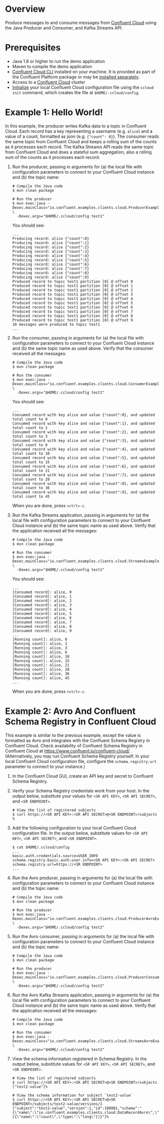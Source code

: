 # Overview

Produce messages to and consume messages from [Confluent Cloud](https://www.confluent.io/confluent-cloud/) using the Java Producer and Consumer, and Kafka Streams API.


# Prerequisites

* Java 1.8 or higher to run the demo application
* Maven to compile the demo application
* [Confluent Cloud CLI](https://docs.confluent.io/current/cloud/cli/install.html) installed on your machine. It is provided as part of the Confluent Platform package or may be [installed separately](https://docs.confluent.io/current/cloud/cli/install.html).
* Access to a [Confluent Cloud](https://www.confluent.io/confluent-cloud/) cluster
* [Initialize](https://docs.confluent.io/current/cloud/cli/multi-cli.html#connect-ccloud-cli-to-a-cluster) your local Confluent Cloud configuration file using the `ccloud init` command, which creates the file at `$HOME/.ccloud/config`.


# Example 1: Hello World!

In this example, the producer writes Kafka data to a topic in Confluent Cloud. 
Each record has a key representing a username (e.g. `alice`) and a value of a count, formatted as json (e.g. `{"count": 0}`).
The consumer reads the same topic from Confluent Cloud and keeps a rolling sum of the counts as it processes each record.
The Kafka Streams API reads the same topic from Confluent Cloud and does a stateful sum aggregation, also a rolling sum of the counts as it processes each record.

1. Run the producer, passing in arguments for (a) the local file with configuration parameters to connect to your Confluent Cloud instance and (b) the topic name:

	```shell
	# Compile the Java code
	$ mvn clean package
	
	# Run the producer
	$ mvn exec:java -Dexec.mainClass="io.confluent.examples.clients.cloud.ProducerExample" \
	  -Dexec.args="$HOME/.ccloud/config test1"
	```

	You should see:
	
	```shell
	...
	Producing record: alice	{"count":0}
	Producing record: alice	{"count":1}
	Producing record: alice	{"count":2}
	Producing record: alice	{"count":3}
	Producing record: alice	{"count":4}
	Producing record: alice	{"count":5}
	Producing record: alice	{"count":6}
	Producing record: alice	{"count":7}
	Producing record: alice	{"count":8}
	Producing record: alice	{"count":9}
	Produced record to topic test1 partition [0] @ offset 0
	Produced record to topic test1 partition [0] @ offset 1
	Produced record to topic test1 partition [0] @ offset 2
	Produced record to topic test1 partition [0] @ offset 3
	Produced record to topic test1 partition [0] @ offset 4
	Produced record to topic test1 partition [0] @ offset 5
	Produced record to topic test1 partition [0] @ offset 6
	Produced record to topic test1 partition [0] @ offset 7
	Produced record to topic test1 partition [0] @ offset 8
	Produced record to topic test1 partition [0] @ offset 9
	10 messages were produced to topic test1
	...
	```

2. Run the consumer, passing in arguments for (a) the local file with configuration parameters to connect to your Confluent Cloud instance and (b) the same topic name as used above. Verify that the consumer received all the messages:

    ```shell
    # Compile the Java code
    $ mvn clean package
    
    # Run the consumer
    $ mvn exec:java -Dexec.mainClass="io.confluent.examples.clients.cloud.ConsumerExample" \
      -Dexec.args="$HOME/.ccloud/config test1"
    ```
    
    You should see:
    
    ```shell
    ...
    Consumed record with key alice and value {"count":0}, and updated total count to 0
    Consumed record with key alice and value {"count":1}, and updated total count to 1
    Consumed record with key alice and value {"count":2}, and updated total count to 3
    Consumed record with key alice and value {"count":3}, and updated total count to 6
    Consumed record with key alice and value {"count":4}, and updated total count to 10
    Consumed record with key alice and value {"count":5}, and updated total count to 15
    Consumed record with key alice and value {"count":6}, and updated total count to 21
    Consumed record with key alice and value {"count":7}, and updated total count to 28
    Consumed record with key alice and value {"count":8}, and updated total count to 36
    Consumed record with key alice and value {"count":9}, and updated total count to 45
    ```
    
    When you are done, press `<ctrl>-c`.

3. Run the Kafka Streams application, passing in arguments for (a) the local file with configuration parameters to connect to your Confluent Cloud instance and (b) the same topic name as used above. Verify that the application received all the messages:

    ```shell
    # Compile the Java code
    $ mvn clean package

    # Run the consumer
    $ mvn exec:java -Dexec.mainClass="io.confluent.examples.clients.cloud.StreamsExample" \
      -Dexec.args="$HOME/.ccloud/config test1"
    ```

    You should see:

    ```
    ...
    [Consumed record]: alice, 0
    [Consumed record]: alice, 1
    [Consumed record]: alice, 2
    [Consumed record]: alice, 3
    [Consumed record]: alice, 4
    [Consumed record]: alice, 5
    [Consumed record]: alice, 6
    [Consumed record]: alice, 7
    [Consumed record]: alice, 8
    [Consumed record]: alice, 9
    ...
    [Running count]: alice, 0
    [Running count]: alice, 1
    [Running count]: alice, 3
    [Running count]: alice, 6
    [Running count]: alice, 10
    [Running count]: alice, 15
    [Running count]: alice, 21
    [Running count]: alice, 28
    [Running count]: alice, 36
    [Running count]: alice, 45
    ...
    ```
        
    When you are done, press `<ctrl>-c`.


# Example 2: Avro And Confluent Schema Registry in Confluent Cloud

This example is similar to the previous example, except the value is formatted as Avro and integrates with the Confluent Schema Registry in Confluent Cloud.
Check availability of Confluent Schema Registry in Confluent Cloud at https://www.confluent.io/confluent-cloud/ .
(Alternatively, you may run Confluent Schema Registry yourself. In your local Confluent Cloud configuration file, configure the `schema.registry.url` parameter to connect to your instance.)

1. In the Confluent Cloud GUI, create an API key and secret to Confluent Schema Registry.

2. Verify your Schema Registry credentials work from your host. In the output below, substitute your values for `<SR API KEY>`, `<SR API SECRET>`, and `<SR ENDPOINT>`.

    ```shell
    # View the list of registered subjects
    $ curl https://<SR API KEY>:<SR API SECRET>@<SR ENDPOINT>/subjects
    %
    ```

3. Add the following configuration to your local Confluent Cloud configuration file. In the output below, substitute values for `<SR API KEY>`, `<SR API SECRET>`, and `<SR ENDPOINT>`.

    ```shell
    $ cat $HOME/.ccloud/config
    ...
    basic.auth.credentials.source=USER_INFO
    schema.registry.basic.auth.user.info=<SR API KEY>:<SR API SECRET>
    schema.registry.url=https://<SR ENDPOINT>
    ...
    ```

4. Run the Avro producer, passing in arguments for (a) the local file with configuration parameters to connect to your Confluent Cloud instance and (b) the topic name:

    ```shell
    # Compile the Java code
    $ mvn clean package

    # Run the producer
    $ mvn exec:java -Dexec.mainClass="io.confluent.examples.clients.cloud.ProducerAvroExample" \
      -Dexec.args="$HOME/.ccloud/config test2"
    ```

5. Run the Avro consumer, passing in arguments for (a) the local file with configuration parameters to connect to your Confluent Cloud instance and (b) the topic name:

    ```shell
    # Compile the Java code
    $ mvn clean package
    
    # Run the producer
    $ mvn exec:java -Dexec.mainClass="io.confluent.examples.clients.cloud.ProducerConsumerExample" \
      -Dexec.args="$HOME/.ccloud/config test2"
    ```

6. Run the Avro Kafka Streams application, passing in arguments for (a) the local file with configuration parameters to connect to your Confluent Cloud instance and (b) the same topic name as used above. Verify that the application received all the messages:

    ```
    # Compile the Java code
    $ mvn clean package

    # Run the consumer
    $ mvn exec:java -Dexec.mainClass="io.confluent.examples.clients.cloud.StreamsAvroExample" \
      -Dexec.args="$HOME/.ccloud/config test2"
    ```

7. View the schema information registered in Schema Registry. In the output below, substitute values for `<SR API KEY>`, `<SR API SECRET>`, and `<SR ENDPOINT>`.

    ```
    # View the list of registered subjects
    $ curl https://<SR API KEY>:<SR API SECRET>@<SR ENDPOINT>/subjects
    ["test2-value"]%   
    
    # View the schema information for subject `test2-value`
    $ curl https://<SR API KEY>:<SR API SECRET>@<SR ENDPOINT>/subjects/test2-value/versions/1
    {"subject":"test2-value","version":1,"id":100001,"schema":"{\"name\":\"io.confluent.examples.clients.cloud.DataRecordAvro\",\"type\":\"record\",\"fields\":[{\"name\":\"count\",\"type\":\"long\"}]}"}%                                                                                                                            
    ```

